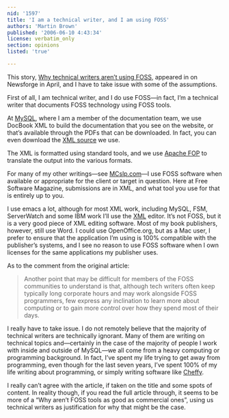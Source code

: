 ```yaml
---
nid: '1597'
title: 'I am a technical writer, and I am using FOSS'
authors: 'Martin Brown'
published: '2006-06-10 4:43:34'
license: verbatim_only
section: opinions
listed: 'true'

---
```

This story, [Why technical writers aren’t using FOSS](http://software.newsforge.com/article.pl?sid=06/04/06/199255&from=rss), appeared in on Newsforge in April, and I have to take issue with some of the assumptions.

First of all, I am technical writer, and I do use FOSS—in fact, I’m a technical writer that documents FOSS technology using FOSS tools.

At [MySQL](http://mysql.com), where I am a member of the documentation team, we use DocBook XML to build the documentation that you see on the website, or that’s available through the PDFs that can be downloaded. In fact, you can even download the [XML source](http://svn.mysql.com/svnpublic/mysqldoc) we use.

The XML is formatted using standard tools, and we use [Apache FOP](http://xmlgraphics.apache.org/fop/) to translate the output into the various formats.

For many of my other writings—see [MCslp.com](http://mcslp.com)—I use FOSS software when available or appropriate for the client or target in question. Here at Free Software Magazine, submissions are in XML, and what tool you use for that is entirely up to you.

I use emacs a lot, although for most XML work, including MySQL, FSM, ServerWatch and some IBM work I’ll use the [<oXygen/> XML](http://oxygenxml.com) editor. It’s not FOSS, but it is a very good piece of XML editing software. Most of my book publishers, however, still use Word. I could use OpenOffice.org, but as a Mac user, I prefer to ensure that the application I’m using is 100% compatible with the publisher’s systems, and I see no reason to use FOSS software when I own licenses for the same applications my publisher uses.

As to the comment from the original article:


>Another point that may be difficult for members of the FOSS communities to understand is that, although tech writers often keep typically long corporate hours and may work alongside FOSS programmers, few express any inclination to learn more about computing or to gain more control over how they spend most of their days.

I really have to take issue. I do not remotely believe that the majority of technical writers are technically ignorant. Many of them are writing on technical topics and—certainly in the case of the majority of people I work with inside and outside of MySQL—we all come from a heavy computing or programming background. In fact, I’ve spent my life trying to get away from programming, even though for the last seven years, I’ve spent 100% of my life writing about programming, or simply writing software like [Cheffy](http://cheffy.com).

I really can’t agree with the article, if taken on the title and some spots of content. In reality though, if you read the full article through, it seems to be more of a “Why aren’t FOSS tools as good as commercial ones”, using us technical writers as justification for why that might be the case.


